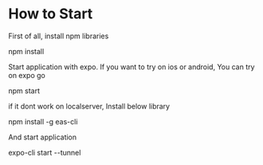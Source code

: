 
# How to Start
First of all, install npm libraries

npm install


Start application with expo. If you want to try on ios or android, You can try on expo go

npm start 



if it dont work on localserver, Install below library

npm install -g eas-cli

And start application

expo-cli start --tunnel





